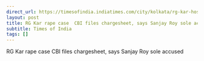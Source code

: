 ```yaml
---
direct_url: https://timesofindia.indiatimes.com/city/kolkata/rg-kar-hospital-case-cbi-files-1st-chargesheet-sanjay-roy-charged-with-rape-and-murder/articleshow/114008762.cms
layout: post
title: RG Kar rape case  CBI files chargesheet, says Sanjay Roy sole accused
subtitle: Times of India
tags: []
---
```


RG Kar rape case  CBI files chargesheet, says Sanjay Roy sole accused
